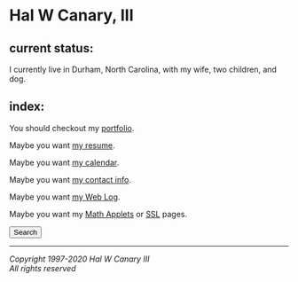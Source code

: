 <div class="centered">

# Hal W Canary, III

</div>

## current status:

I currently live in Durham, North Carolina, with my wife, two children, and dog.

## index:

You should checkout my [portfolio](/portfolio/).

Maybe you want [my resume](/resume/).

Maybe you want [my calendar](/cal/).

Maybe you want [my contact info](/contact/).

Maybe you want [my Web Log](/vv/).

Maybe you want my [Math Applets](/mathapplets/) or [SSL](/SSL/) pages.


<div role="search">
<button onclick="this.style.display='none';document.getElementById('search-hco').style.display='block';">Search</button>
<div id="search-hco" style="display:none;text-align:right">
<form method="get" action="https://www.google.com/search">
<input name="domains" value="halcanary.org" type="hidden">
<input name="sitesearch" value="halcanary.org" type="hidden">
<input id="search" name="q" size="30" maxlength="255" aria-labelledby="submitter">
<input value="Search" type="submit" id="submitter">
</form>
</div>
</div>

* * *

<div class="rightside">

_Copyright 1997-2020 Hal W Canary III_  
_All rights reserved_

</div>
